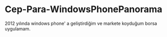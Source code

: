 # Cep-Para-WindowsPhonePanorama
2012 yılında windows phone' a geliştirdiğim ve markete koyduğum borsa uygulamam.
